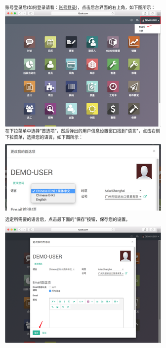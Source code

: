 账号登录后\(如何登录请看：[账号登录](/1-ji-ben-cao-zuo/11-zhang-hao-deng-lu.md)\)，点击后台界面的右上角，如下图所示：![](/assets/main-homepage-userinfo.png)在下拉菜单中选择“首选项”，然后弹出的用户信息设置窗口找到"语言"，点击右侧下拉菜单，选择您的语言，如下图所示：

![](/assets/userinfo-change-languge.png)

选定所需要的语言后，点击最下面的“保存”按钮，保存您的设置。

![](/assets/userinfo-change-languge-save.png)

